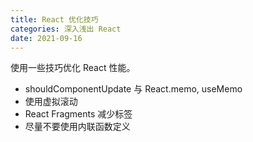 ```yaml
---
title: React 优化技巧
categories: 深入浅出 React
date: 2021-09-16
---
```


使用一些技巧优化 React 性能。

- shouldComponentUpdate 与 React.memo, useMemo
- 使用虚拟滚动
- React Fragments 减少标签
- 尽量不要使用内联函数定义
